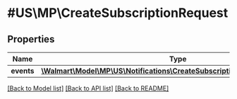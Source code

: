 # #US\MP\CreateSubscriptionRequest

## Properties

Name | Type | Description | Notes
------------ | ------------- | ------------- | -------------
**events** | [**\Walmart\Model\MP\US\Notifications\CreateSubscriptionRequestEventsInner[]**](CreateSubscriptionRequestEventsInner.md) |  | [optional]


[[Back to Model list]](../) [[Back to API list]](../../Api/US/MP) [[Back to README]](../../README.md)
